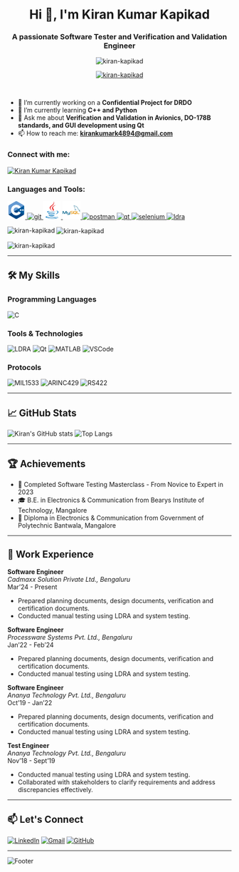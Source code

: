 <h1 align="center">Hi 👋, I'm Kiran Kumar Kapikad</h1>
<h3 align="center">A passionate Software Tester and Verification and Validation Engineer</h3>

<p align="center">
  <img src="https://komarev.com/ghpvc/?username=kiran-kapikad&label=Profile%20views&color=0e75b6&style=flat" alt="kiran-kapikad" />
</p>

<p align="center">
  <a href="https://github.com/ryo-ma/github-profile-trophy">
    <img src="https://github-profile-trophy.vercel.app/?username=kiran-kapikad" alt="kiran-kapikad" />
  </a>
</p>

<p align="center">
  <a href="https://twitter.com/" target="blank">
    <img src="https://img.shields.io/twitter/follow/?logo=twitter&style=for-the-badge" alt="" />
  </a>
</p>

- 🔭 I’m currently working on a **Confidential Project for DRDO**
- 🌱 I’m currently learning **C++ and Python**
- 💬 Ask me about **Verification and Validation in Avionics, DO-178B standards, and GUI development using Qt**
- 📫 How to reach me: **kirankumark4894@gmail.com**

<h3 align="left">Connect with me:</h3>
<p align="left">
  <a href="https://linkedin.com/in/kiran-kumar-kapikad/" target="blank">
    <img align="center" src="https://raw.githubusercontent.com/rahuldkjain/github-profile-readme-generator/master/src/images/icons/Social/linked-in-alt.svg" alt="Kiran Kumar Kapikad" height="30" width="40" />
  </a>
</p>

<h3 align="left">Languages and Tools:</h3>
<p align="left">
  <a href="https://www.w3schools.com/cpp/" target="_blank" rel="noreferrer">
    <img src="https://raw.githubusercontent.com/devicons/devicon/master/icons/cplusplus/cplusplus-original.svg" alt="cplusplus" width="40" height="40"/>
  </a>
  <a href="https://git-scm.com/" target="_blank" rel="noreferrer">
    <img src="https://www.vectorlogo.zone/logos/git-scm/git-scm-icon.svg" alt="git" width="40" height="40"/>
  </a>
  <a href="https://www.java.com" target="_blank" rel="noreferrer">
    <img src="https://raw.githubusercontent.com/devicons/devicon/master/icons/java/java-original.svg" alt="java" width="40" height="40"/>
  </a>
  <a href="https://www.mysql.com/" target="_blank" rel="noreferrer">
    <img src="https://raw.githubusercontent.com/devicons/devicon/master/icons/mysql/mysql-original-wordmark.svg" alt="mysql" width="40" height="40"/>
  </a>
  <a href="https://postman.com" target="_blank" rel="noreferrer">
    <img src="https://www.vectorlogo.zone/logos/getpostman/getpostman-icon.svg" alt="postman" width="40" height="40"/>
  </a>
  <a href="https://www.qt.io/" target="_blank" rel="noreferrer">
    <img src="https://upload.wikimedia.org/wikipedia/commons/0/0b/Qt_logo_2016.svg" alt="qt" width="40" height="40"/>
  </a>
  <a href="https://www.selenium.dev" target="_blank" rel="noreferrer">
    <img src="https://raw.githubusercontent.com/detain/svg-logos/780f25886640cef088af994181646db2f6b1a3f8/svg/selenium-logo.svg" alt="selenium" width="40" height="40"/>
  </a>
  <a href="https://ldra.com/" target="_blank" rel="noreferrer">
    <img src="https://your-icon-url.com/ldra.svg" alt="ldra" width="40" height="40"/>
  </a>
</p>

<p><img align="left" src="https://github-readme-stats.vercel.app/api/top-langs?username=kiran-kapikad&show_icons=true&locale=en&layout=compact" alt="kiran-kapikad" /></p>

<p>&nbsp;<img align="center" src="https://github-readme-stats.vercel.app/api?username=kiran-kapikad&show_icons=true&locale=en" alt="kiran-kapikad" /></p>

<p><img align="center" src="https://github-readme-streak-stats.herokuapp.com/?user=kiran-kapikad&" alt="kiran-kapikad" /></p>

---

## 🛠️ My Skills

### Programming Languages
![C](https://img.shields.io/badge/-C-00599C?style=for-the-badge&logo=c&logoColor=white)

### Tools & Technologies
![LDRA](https://img.shields.io/badge/-LDRA-000000?style=for-the-badge&logo=ldra&logoColor=white)
![Qt](https://img.shields.io/badge/-Qt-41CD52?style=for-the-badge&logo=qt&logoColor=white)
![MATLAB](https://img.shields.io/badge/-MATLAB-0076A8?style=for-the-badge&logo=matlab&logoColor=white)
![VSCode](https://img.shields.io/badge/-VS%20Code-007ACC?style=for-the-badge&logo=visual-studio-code&logoColor=white)

### Protocols
![MIL1533](https://img.shields.io/badge/-MIL1533-000000?style=for-the-badge)
![ARINC429](https://img.shields.io/badge/-ARINC429-000000?style=for-the-badge)
![RS422](https://img.shields.io/badge/-RS422-000000?style=for-the-badge)

---

## 📈 GitHub Stats

![Kiran's GitHub stats](https://github-readme-stats.vercel.app/api?username=kiran-kapikad&show_icons=true&theme=radical)
![Top Langs](https://github-readme-stats.vercel.app/api/top-langs/?username=kiran-kapikad&layout=compact&theme=radical)

---

## 🏆 Achievements

- 🥇 Completed Software Testing Masterclass - From Novice to Expert in 2023
- 🎓 B.E. in Electronics & Communication from Bearys Institute of Technology, Mangalore
- 🥈 Diploma in Electronics & Communication from Government of Polytechnic Bantwala, Mangalore

---

## 💼 Work Experience

**Software Engineer**  
*Cadmaxx Solution Private Ltd., Bengaluru*  
Mar’24 - Present  
- Prepared planning documents, design documents, verification and certification documents.
- Conducted manual testing using LDRA and system testing.

**Software Engineer**  
*Processware Systems Pvt. Ltd., Bengaluru*  
Jan’22 - Feb’24  
- Prepared planning documents, design documents, verification and certification documents.
- Conducted manual testing using LDRA and system testing.

**Software Engineer**  
*Ananya Technology Pvt. Ltd., Bengaluru*  
Oct’19 - Jan’22  
- Prepared planning documents, design documents, verification and certification documents.
- Conducted manual testing using LDRA and system testing.

**Test Engineer**  
*Ananya Technology Pvt. Ltd., Bengaluru*  
Nov’18 - Sept’19  
- Conducted manual testing using LDRA and system testing.
- Collaborated with stakeholders to clarify requirements and address discrepancies effectively.

---

## 📫 Let's Connect

[![LinkedIn](https://img.shields.io/badge/LinkedIn-0077B5?style=for-the-badge&logo=linkedin&logoColor=white)](https://www.linkedin.com/in/kiran-kumar-kapikad/)
[![Gmail](https://img.shields.io/badge/Gmail-D14836?style=for-the-badge&logo=gmail&logoColor=white)](mailto:kirankumark4894@gmail.com)
[![GitHub](https://img.shields.io/badge/GitHub-100000?style=for-the-badge&logo=github&logoColor=white)](https://github.com/kiran-kapikad)

---

![Footer](https://your-image-url.com/footer.png)
